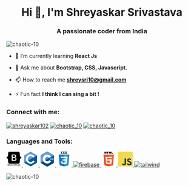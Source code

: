<h1 align="center">Hi 👋, I'm Shreyaskar Srivastava</h1>
<h3 align="center">A passionate coder from India</h3>

<p align="left"> <img src="https://komarev.com/ghpvc/?username=chaotic-10&label=Profile%20views&color=0e75b6&style=flat" alt="chaotic-10" /> </p>

- 🌱 I’m currently learning **React Js**

- 💬 Ask me about **Bootstrap, CSS, Javascript.**

- 📫 How to reach me **shreysri10@gmail.com**

- ⚡ Fun fact **I think I can sing a bit !**

<h3 align="left">Connect with me:</h3>
<p align="left">
<a href="https://linkedin.com/in/shreyaskar srivastava" target="blank"><img align="center" src="https://raw.githubusercontent.com/rahuldkjain/github-profile-readme-generator/master/src/images/icons/Social/linked-in-alt.svg" alt="shreyaskar102" height="30" width="40" /></a>
<a href="https://www.codechef.com/users/chaotic_10" target="blank"><img align="center" src="https://cdn.jsdelivr.net/npm/simple-icons@3.1.0/icons/codechef.svg" alt="chaotic_10" height="30" width="40" /></a>
<a href="https://www.leetcode.com/chaotic_10" target="blank"><img align="center" src="https://raw.githubusercontent.com/rahuldkjain/github-profile-readme-generator/master/src/images/icons/Social/leet-code.svg" alt="chaotic_10" height="30" width="40" /></a>
</p>

<h3 align="left">Languages and Tools:</h3>
<p align="left"> <a href="https://getbootstrap.com" target="_blank" rel="noreferrer"> <img src="https://raw.githubusercontent.com/devicons/devicon/master/icons/bootstrap/bootstrap-plain-wordmark.svg" alt="bootstrap" width="40" height="40"/> </a> <a href="https://www.cprogramming.com/" target="_blank" rel="noreferrer"> <img src="https://raw.githubusercontent.com/devicons/devicon/master/icons/c/c-original.svg" alt="c" width="40" height="40"/> </a> <a href="https://www.w3schools.com/cpp/" target="_blank" rel="noreferrer"> <img src="https://raw.githubusercontent.com/devicons/devicon/master/icons/cplusplus/cplusplus-original.svg" alt="cplusplus" width="40" height="40"/> </a> <a href="https://www.w3schools.com/css/" target="_blank" rel="noreferrer"> <img src="https://raw.githubusercontent.com/devicons/devicon/master/icons/css3/css3-original-wordmark.svg" alt="css3" width="40" height="40"/> </a> <a href="https://firebase.google.com/" target="_blank" rel="noreferrer"> <img src="https://www.vectorlogo.zone/logos/firebase/firebase-icon.svg" alt="firebase" width="40" height="40"/> </a> <a href="https://www.w3.org/html/" target="_blank" rel="noreferrer"> <img src="https://raw.githubusercontent.com/devicons/devicon/master/icons/html5/html5-original-wordmark.svg" alt="html5" width="40" height="40"/> </a> <a href="https://developer.mozilla.org/en-US/docs/Web/JavaScript" target="_blank" rel="noreferrer"> <img src="https://raw.githubusercontent.com/devicons/devicon/master/icons/javascript/javascript-original.svg" alt="javascript" width="40" height="40"/> </a> <a href="https://reactjs.org/" target="_blank" rel="noreferrer"><a href="https://tailwindcss.com/" target="_blank" rel="noreferrer"> <img src="https://www.vectorlogo.zone/logos/tailwindcss/tailwindcss-icon.svg" alt="tailwind" width="40" height="40"/> </a> </p>

<p><img align="center" src="https://github-readme-stats.vercel.app/api/top-langs?username=chaotic-10&show_icons=true&locale=en&layout=compact" alt="chaotic-10" /></p>
